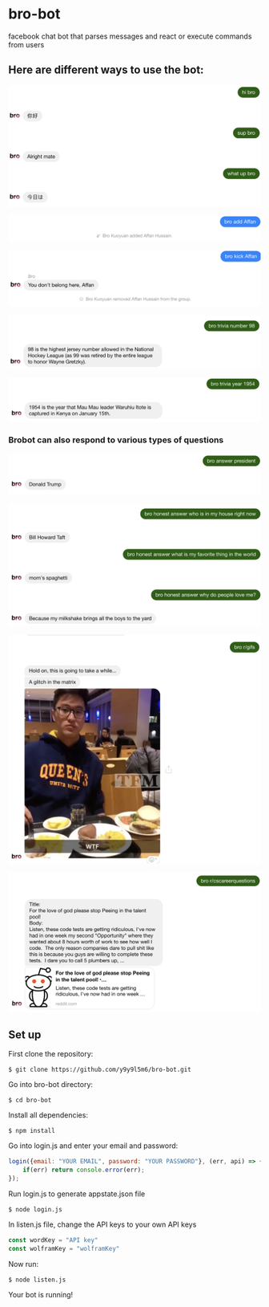 # bro-bot
facebook chat bot that parses messages and react or execute commands from users
     
## Here are different ways to use the bot:
![greeting](pics/HowToUseBot/greet.png)
    
![bro add](pics/HowToUseBot/add.png "To add a user to group chat")

![bro kick](pics/HowToUseBot/kick.png "To kick a user from group chat")

![bro trivia number](pics/HowToUseBot/triviaNumber.png)

![bro trivia year](pics/HowToUseBot/triviaYear.png)

### Brobot can also respond to various types of questions
![bro answer](pics/HowToUseBot/answer.png)

![bro honest answer](pics/HowToUseBot/honestAnswer.png)

![bro r/ ](pics/HowToUseBot/reddit.png)

![bro r/ ](pics/HowToUseBot/reddit2.png)
    
## Set up
First clone the repository:
```
$ git clone https://github.com/y9y9l5m6/bro-bot.git
```
Go into bro-bot directory:
```
$ cd bro-bot
```
Install all dependencies:
```
$ npm install
```
Go into login.js and enter your email and password:
```javascript
login({email: "YOUR EMAIL", password: "YOUR PASSWORD"}, (err, api) => {
    if(err) return console.error(err);
});
```
Run login.js to generate appstate.json file
```
$ node login.js
```
In listen.js file, change the API keys to your own API keys
```javascript
const wordKey = "API key"
const wolframKey = "wolframKey"
```
Now run:
```
$ node listen.js
```
Your bot is running!
